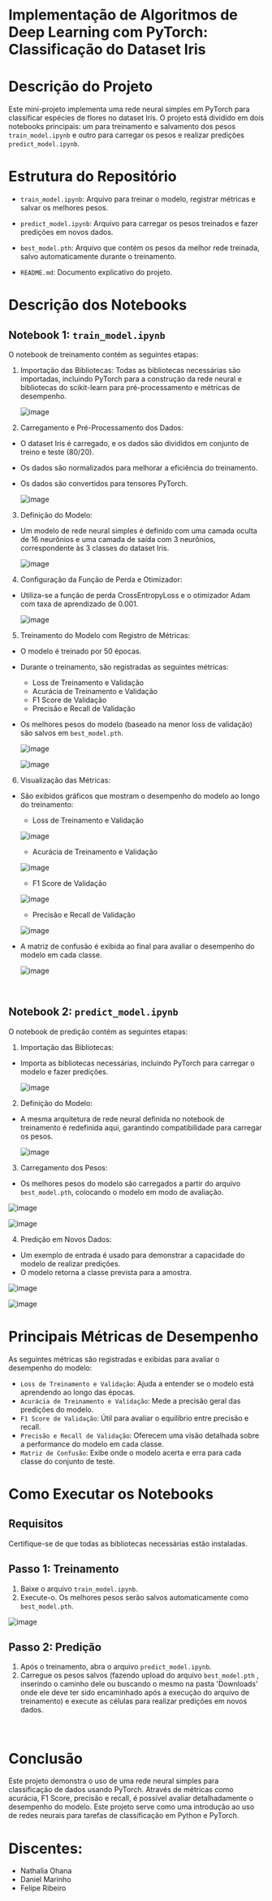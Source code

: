 # Implementação de Algoritmos de Deep Learning com PyTorch: Classificação do Dataset Iris

# Descrição do Projeto
Este mini-projeto implementa uma rede neural simples em PyTorch para classificar espécies de flores no dataset Iris. O projeto está dividido em dois notebooks principais: um para treinamento e salvamento dos pesos `train_model.ipynb` e outro para carregar os pesos e realizar predições `predict_model.ipynb`.

# Estrutura do Repositório

* `train_model.ipynb`: Arquivo para treinar o modelo, registrar métricas e salvar os melhores pesos.

* `predict_model.ipynb`: Arquivo para carregar os pesos treinados e fazer predições em novos dados.

* `best_model.pth`: Arquivo que contém os pesos da melhor rede treinada, salvo automaticamente durante o treinamento.

* `README.md`: Documento explicativo do projeto.


# Descrição dos Notebooks
## Notebook 1: `train_model.ipynb`
O notebook de treinamento contém as seguintes etapas:

1. Importação das Bibliotecas: Todas as bibliotecas necessárias são importadas, incluindo PyTorch para a construção da rede neural e bibliotecas do scikit-learn para pré-processamento e métricas de desempenho.

   ![image](https://github.com/user-attachments/assets/6591dd08-449f-4a6a-abb6-596abb2c280e)

2. Carregamento e Pré-Processamento dos Dados:
* O dataset Iris é carregado, e os dados são divididos em conjunto de treino e teste (80/20).
* Os dados são normalizados para melhorar a eficiência do treinamento.
* Os dados são convertidos para tensores PyTorch.

   ![image](https://github.com/user-attachments/assets/50e24572-2728-4a5b-8918-a55296add188)


3. Definição do Modelo:
* Um modelo de rede neural simples é definido com uma camada oculta de 16 neurônios e uma camada de saída com 3 neurônios, correspondente às 3 classes do dataset Iris.

   ![image](https://github.com/user-attachments/assets/170c4e63-e9d5-45a7-878a-15ce5dd292d6)


4. Configuração da Função de Perda e Otimizador:
* Utiliza-se a função de perda CrossEntropyLoss e o otimizador Adam com taxa de aprendizado de 0.001.

   ![image](https://github.com/user-attachments/assets/2d5758e1-466a-44fd-ba8d-f63d9a13db89)


5. Treinamento do Modelo com Registro de Métricas:
* O modelo é treinado por 50 épocas.
* Durante o treinamento, são registradas as seguintes métricas:
    * Loss de Treinamento e Validação
    * Acurácia de Treinamento e Validação
    * F1 Score de Validação
    * Precisão e Recall de Validação
* Os melhores pesos do modelo (baseado na menor loss de validação) são salvos em `best_model.pth`.

   ![image](https://github.com/user-attachments/assets/54ba69b2-4594-4aff-a626-d159c70496f3)

   ![image](https://github.com/user-attachments/assets/fca522b3-257e-4562-a062-ca8b209338b2)

6. Visualização das Métricas:
* São exibidos gráficos que mostram o desempenho do modelo ao longo do treinamento:
    * Loss de Treinamento e Validação
      
  ![image](https://github.com/user-attachments/assets/08ed9a62-7b52-4a45-8c06-4ddd80a0f74f)

    * Acurácia de Treinamento e Validação

  ![image](https://github.com/user-attachments/assets/d46ba931-f149-4e0b-98b3-3efa40ad1ddb)

    * F1 Score de Validação

  ![image](https://github.com/user-attachments/assets/f29efbdf-17fe-4b31-8773-e96dda9176fc)

    * Precisão e Recall de Validação
  
  ![image](https://github.com/user-attachments/assets/d36c4099-4a9f-4b2e-8ac9-3db71d3ec604)


* A matriz de confusão é exibida ao final para avaliar o desempenho do modelo em cada classe.

   ![image](https://github.com/user-attachments/assets/fce7f1ea-e9eb-4291-9c8e-cbadbf1a0e77)
  

<br>

## Notebook 2: `predict_model.ipynb`
O notebook de predição contém as seguintes etapas:

1. Importação das Bibliotecas:
* Importa as bibliotecas necessárias, incluindo PyTorch para carregar o modelo e fazer predições.

   ![image](https://github.com/user-attachments/assets/a9d98cbb-a11c-403a-be84-c1021ad86814)


2. Definição do Modelo:
* A mesma arquitetura de rede neural definida no notebook de treinamento é redefinida aqui, garantindo compatibilidade para carregar os pesos.

   ![image](https://github.com/user-attachments/assets/f369a889-a9da-4cd6-8592-a79944a5103f)


3. Carregamento dos Pesos:
* Os melhores pesos do modelo são carregados a partir do arquivo `best_model.pth`, colocando o modelo em modo de avaliação.

![image](https://github.com/user-attachments/assets/461e3da5-59c6-4b8f-b58b-9f398d26b09d)

![image](https://github.com/user-attachments/assets/372adc2d-289e-4351-b310-3fa9984073b7)


4. Predição em Novos Dados:
* Um exemplo de entrada é usado para demonstrar a capacidade do modelo de realizar predições.
* O modelo retorna a classe prevista para a amostra.

![image](https://github.com/user-attachments/assets/1d9714a5-adf9-450b-8647-bcdfe03fc381)

![image](https://github.com/user-attachments/assets/7c4be428-1a64-425e-9183-64de05f1a0e0)

# Principais Métricas de Desempenho
As seguintes métricas são registradas e exibidas para avaliar o desempenho do modelo:

* `Loss de Treinamento e Validação`: Ajuda a entender se o modelo está aprendendo ao longo das épocas.
* `Acurácia de Treinamento e Validação`: Mede a precisão geral das predições do modelo.
* `F1 Score de Validação`: Útil para avaliar o equilíbrio entre precisão e recall.
* `Precisão e Recall de Validação`: Oferecem uma visão detalhada sobre a performance do modelo em cada classe.
* `Matriz de Confusão`: Exibe onde o modelo acerta e erra para cada classe do conjunto de teste.

# Como Executar os Notebooks
## Requisitos
Certifique-se de que todas as bibliotecas necessárias estão instaladas.

## Passo 1: Treinamento
1. Baixe o arquivo `train_model.ipynb`.
2. Execute-o. Os melhores pesos serão salvos automaticamente como `best_model.pth`.

![image](https://github.com/user-attachments/assets/d947c9cd-f1b0-4a87-8fbf-17ad3493b4ee)


## Passo 2: Predição
1. Após o treinamento, abra o arquivo `predict_model.ipynb`.
2. Carregue os pesos salvos (fazendo upload do arquivo `best_model.pth` , inserindo o caminho dele ou buscando o mesmo na pasta 'Downloads' onde ele deve ter sido encaminhado após a execução do arquivo de treinamento) e execute as células para realizar predições em novos dados.

<br>

# Conclusão
Este projeto demonstra o uso de uma rede neural simples para classificação de dados usando PyTorch. Através de métricas como acurácia, F1 Score, precisão e recall, é possível avaliar detalhadamente o desempenho do modelo. Este projeto serve como uma introdução ao uso de redes neurais para tarefas de classificação em Python e PyTorch.

# Discentes: 
* Nathalia Ohana
* Daniel Marinho
* Felipe Ribeiro

